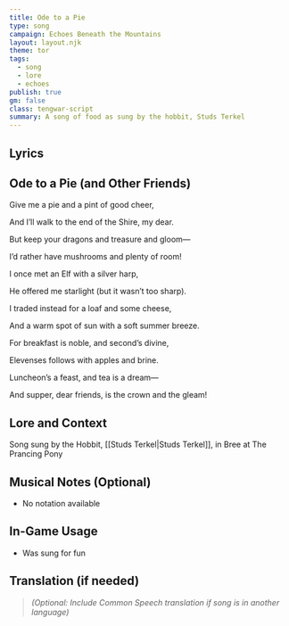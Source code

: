 ```yaml
---
title: Ode to a Pie
type: song
campaign: Echoes Beneath the Mountains
layout: layout.njk
theme: tor
tags:
  - song
  - lore
  - echoes
publish: true
gm: false
class: tengwar-script
summary: A song of food as sung by the hobbit, Studs Terkel
---
```


## Lyrics

## Ode to a Pie (and Other Friends)

Give me a pie and a pint of good cheer,

And I’ll walk to the end of the Shire, my dear.

But keep your dragons and treasure and gloom—

I’d rather have mushrooms and plenty of room!

I once met an Elf with a silver harp,

He offered me starlight (but it wasn’t too sharp).

I traded instead for a loaf and some cheese,

And a warm spot of sun with a soft summer breeze.

For breakfast is noble, and second’s divine,

Elevenses follows with apples and brine.

Luncheon’s a feast, and tea is a dream—

And supper, dear friends, is the crown and the gleam!


## Lore and Context

Song sung by the Hobbit, [[Studs Terkel|Studs Terkel]], in Bree at The Prancing Pony

## Musical Notes (Optional)

- No notation available

## In-Game Usage

- Was sung for fun

## Translation (if needed)

> *(Optional: Include Common Speech translation if song is in another language)*

